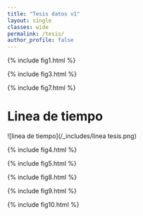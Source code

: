 ```yaml
---
title: "Tesis datos v1"
layout: single
classes: wide
permalink: /tesis/
author_profile: false
---
```

  
  
{% include fig1.html %}  

{% include fig3.html %}  

{% include fig7.html %}  
# Linea de tiempo  
  
![linea de tiempo](/_includes/linea tesis.png)  


{% include fig4.html %}  

{% include fig5.html %}  

{% include fig8.html %}  

{% include fig9.html %}  

{% include fig10.html %}  